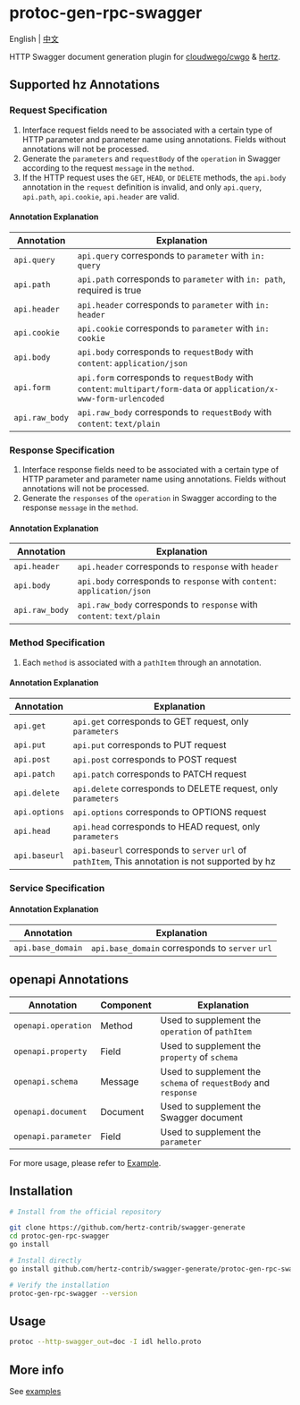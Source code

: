 # protoc-gen-rpc-swagger

English | [中文](README_CN.md)

HTTP Swagger document generation plugin for [cloudwego/cwgo](https://github.com/cloudwego/cwgo) & [hertz](https://github.com/cloudwego/hertz).

## Supported hz Annotations

### Request Specification

1. Interface request fields need to be associated with a certain type of HTTP parameter and parameter name using annotations. Fields without annotations will not be processed.
2. Generate the `parameters` and `requestBody` of the `operation` in Swagger according to the request `message` in the `method`.
3. If the HTTP request uses the `GET`, `HEAD`, or `DELETE` methods, the `api.body` annotation in the `request` definition is invalid, and only `api.query`, `api.path`, `api.cookie`, `api.header` are valid.

#### Annotation Explanation

| Annotation     | Explanation                                                                                                          |  
|----------------|----------------------------------------------------------------------------------------------------------------------|
| `api.query`    | `api.query` corresponds to `parameter` with `in: query`                                                              |  
| `api.path`     | `api.path` corresponds to `parameter` with `in: path`, required is true                                              |
| `api.header`   | `api.header` corresponds to `parameter` with `in: header`                                                            |       
| `api.cookie`   | `api.cookie` corresponds to `parameter` with `in: cookie`                                                            |
| `api.body`     | `api.body` corresponds to `requestBody` with `content`: `application/json`                                           | 
| `api.form`     | `api.form` corresponds to `requestBody` with `content`: `multipart/form-data` or `application/x-www-form-urlencoded` | 
| `api.raw_body` | `api.raw_body` corresponds to `requestBody` with `content`: `text/plain`                                             | 

### Response Specification

1. Interface response fields need to be associated with a certain type of HTTP parameter and parameter name using annotations. Fields without annotations will not be processed.
2. Generate the `responses` of the `operation` in Swagger according to the response `message` in the `method`.

#### Annotation Explanation

| Annotation     | Explanation                                                             |  
|----------------|-------------------------------------------------------------------------|
| `api.header`   | `api.header` corresponds to `response` with `header`                    |
| `api.body`     | `api.body` corresponds to `response` with `content`: `application/json` |
| `api.raw_body` | `api.raw_body` corresponds to `response` with `content`: `text/plain`   |

### Method Specification

1. Each `method` is associated with a `pathItem` through an annotation.

#### Annotation Explanation

| Annotation    | Explanation                                                                                       |  
|---------------|---------------------------------------------------------------------------------------------------|
| `api.get`     | `api.get` corresponds to GET request, only `parameters `                                          |
| `api.put`     | `api.put` corresponds to PUT request                                                              |
| `api.post`    | `api.post` corresponds to POST request                                                            |
| `api.patch`   | `api.patch` corresponds to PATCH request                                                          |
| `api.delete`  | `api.delete` corresponds to DELETE request, only `parameters`                                     |
| `api.options` | `api.options` corresponds to OPTIONS request                                                      |
| `api.head`    | `api.head` corresponds to HEAD request, only `parameters`                                         |
| `api.baseurl` | `api.baseurl` corresponds to `server` `url` of `pathItem`, This annotation is not supported by hz |

### Service Specification

#### Annotation Explanation

| Annotation        | Explanation                                     |  
|-------------------|-------------------------------------------------|
| `api.base_domain` | `api.base_domain` corresponds to `server` `url` |

## openapi Annotations

| Annotation          | Component | Explanation                                                     |  
|---------------------|-----------|-----------------------------------------------------------------|
| `openapi.operation` | Method    | Used to supplement the `operation` of `pathItem`                |
| `openapi.property`  | Field     | Used to supplement the `property` of `schema`                   |
| `openapi.schema`    | Message   | Used to supplement the `schema` of `requestBody` and `response` |
| `openapi.document`  | Document  | Used to supplement the Swagger document                         |
| `openapi.parameter` | Field     | Used to supplement the `parameter`                              |

For more usage, please refer to [Example](example/idl/hello.proto).

## Installation

```sh
# Install from the official repository

git clone https://github.com/hertz-contrib/swagger-generate
cd protoc-gen-rpc-swagger
go install

# Install directly
go install github.com/hertz-contrib/swagger-generate/protoc-gen-rpc-swagger@latest

# Verify the installation
protoc-gen-rpc-swagger --version
```

## Usage

```sh
protoc --http-swagger_out=doc -I idl hello.proto
```

## More info

See [examples](example/idl/hello.proto)